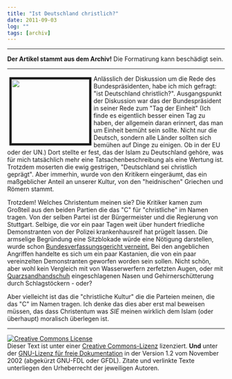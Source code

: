 ```yaml
---
title: "Ist Deutschland christlich?"
date: 2011-09-03
log: ""
tags: [archiv]
---
```

<hr><b>Der Artikel stammt aus dem Archiv!</b> Die Formatirung kann beschädigt sein.<hr>
<p><a href="http://commons.wikimedia.org/wiki/File:MittlererSchlossgartenPolizisten_2010-09-30.jpg" style=""><img border="5" align="left" width="180" vspace="5" hspace="5" height="148" alt="" src="http://www.the-independent-friend.de/?q=system/files/MittlererSchlossgartenPolizisten_2010-09-30.jpg" /></a>Anl&auml;sslich der Diskussion um die Rede des Bundespr&auml;sidenten, habe ich mich gefragt: &quot;ist Deutschland christlich?&quot;. Ausgangspunkt der Diskussion war das der Bundespr&auml;sident in seiner Rede zum &quot;Tag der Einheit&quot; (Ich finde es eigentlich besser einen Tag zu haben, der allgemein daran erinnert, das man um Einheit bem&uuml;ht sein sollte. Nicht nur die Deutsch, sondern alle L&auml;nder sollten sich bem&uuml;hen auf Dinge zu einigen. Ob in der EU oder der UN.) Dort stellte er fest, das der Islam zu Deutschland geh&ouml;re, was f&uuml;r mich tats&auml;chlich mehr eine Tatsachenbeschreibung als eine Wertung ist. Trotzdem moserten die ewig gestrigen, &quot;Deutschland sei christlich gepr&auml;gt&quot;. Aber immerhin, wurde von den Kritikern einger&auml;umt, das ein ma&szlig;geblicher Anteil an unserer Kultur, von den &quot;heidnischen&quot; Griechen und R&ouml;mern stammt.</p>
<!--break-->
<p>Trotzdem! Welches Christentum meinen sie? Die Kritiker kamen zum Gro&szlig;teil aus den beiden Partien die das &quot;C&quot; f&uuml;r &quot;christliche&quot; im Namen tragen. Von der selben Partei ist der B&uuml;rgermeister und die Regierung von Stuttgart. Selbige, die vor ein paar Tagen weit &uuml;ber hundert friedliche Demonstranten von der Polizei krankenhausreif hat pr&uuml;gelt lassen. Die armselige Begr&uuml;ndung eine Sitzblokade w&uuml;rde eine N&ouml;tigung darstellen, wurde schon <a href="http://de.wikipedia.org/wiki/Sitzblockade#Juristische_Bewertung">Bundesverfassungsgericht verneint.</a> Bei den angeblichen Angriffen handelte es sich um ein paar Kastanien, die von ein paar vereinzelten Demonstranten geworfen worden sein sollen. Nicht sch&ouml;n, aber wohl kein Vergleich mit von Wasserwerfern zerfetzten Augen, oder mit <a href="http://de.wikipedia.org/wiki/Quarzsandhandschuh">Quarzsandhandschuh</a> eingeschlagenen Nasen und Gehirnersch&uuml;tterung durch Schlagst&ouml;ckern - oder?</p>
<p>Aber vielleicht ist das die &quot;christliche Kultur&quot; die die Parteien meinen, die das &quot;C&quot; im Namen tragen. Ich denke das dies aber erst mal beweisen m&uuml;ssen, das dass Christentum was <i>SIE</i> meinen wirklich dem Islam (oder &uuml;berhaupt) moralisch &uuml;berlegen ist.</p>
<hr />
<p><a rel="license" href="http://creativecommons.org/licenses/by-sa/3.0/de/"><img alt="Creative Commons License" style="border-width: 0pt;" src="http://i.creativecommons.org/l/by-sa/3.0/de/88x31.png" /></a><br />
Dieser <span xmlns:dc="http://purl.org/dc/elements/1.1/" href="http://purl.org/dc/dcmitype/Text" rel="dc:type">Text</span> ist unter einer <a rel="license" href="http://creativecommons.org/licenses/by-sa/3.0/de/">Creative Commons-Lizenz</a> lizenziert. <b>Und</b> unter der <a href="http://de.wikipedia.org/wiki/GFDL">GNU-Lizenz f&uuml;r freie Dokumentation</a> in der Version 1.2 vom November 2002 (abgek&uuml;rzt GNU-FDL oder GFDL). Zitate und verlinkte Texte unterliegen den Urheberrecht der jeweiligen Autoren.</p>
